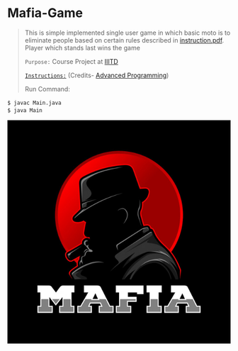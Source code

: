 # Mafia-Game

> This is simple implemented single user game in which basic moto is to eliminate people based on certain rules described in [instruction.pdf](instructions.pdf).
> Player which stands last wins the game
>
>
> `Purpose:` Course Project at [IIITD](https://www.iiitd.ac.in/)
>
> [`Instructions:`](/instructions.pdf) (Credits- [Advanced Programming](http://techtree.iiitd.edu.in/viewDescription/filename?=CSE201))
>
>
>Run Command:
```sh
$ javac Main.java
$ java Main
```
![](/image.jpg)
